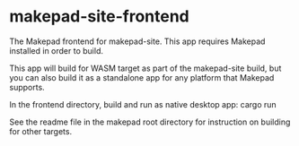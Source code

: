# makepad-site-frontend
 The Makepad frontend for makepad-site. This app requires Makepad installed in order to build.

 This app will build for WASM target as part of the makepad-site build, but you can also build it as a standalone app for any platform that Makepad supports.

 In the frontend directory, build and run as native desktop app:
 cargo run

 See the readme file in the makepad root directory for instruction on building for other targets.